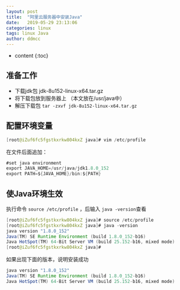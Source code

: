 ```yaml
---
layout: post
title:  "阿里云服务器中安装Java"
date:   2019-05-29 23:13:06
categories: linux
tags: linux Java
author: ddmcc
---
```


* content
{:toc}




## 准备工作
- 下载jdk包  jdk-8u152-linux-x64.tar.gz
- 将下载包放到服务器上 （本文放在/usr/java中）
- 解压下载包 `tar -zxvf jdk-8u152-linux-x64.tar.gz`


## 配置环境变量

```java
[root@iZuf6fc5fgstkxrkw804kxZ java]# vim /etc/profile
```


在文件后面追加：



```java
#set java environment
export JAVA_HOME=/usr/java/jdk1.8.0_152
export PATH=${JAVA_HOME}/bin:${PATH}
```

## 使Java环境生效
执行命令 `source /etc/profile` ，后输入 `java -version`查看

```java
[root@iZuf6fc5fgstkxrkw804kxZ java]# source /etc/profile
[root@iZuf6fc5fgstkxrkw804kxZ java]# java -version
java version "1.8.0_152"
Java(TM) SE Runtime Environment (build 1.8.0_152-b16)
Java HotSpot(TM) 64-Bit Server VM (build 25.152-b16, mixed mode)
[root@iZuf6fc5fgstkxrkw804kxZ java]# 
```

如果出现下面的版本，说明安装成功
```java
java version "1.8.0_152"
Java(TM) SE Runtime Environment (build 1.8.0_152-b16)
Java HotSpot(TM) 64-Bit Server VM (build 25.152-b16, mixed mode)
```
